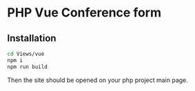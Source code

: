 # PHP Vue Conference form

## Installation


```sh
cd Views/vue
npm i
npm run build
```
Then the site should be opened on your php project main page.
